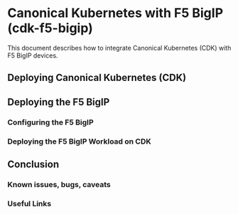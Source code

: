 # Canonical Kubernetes with F5 BigIP (cdk-f5-bigip)

This document describes how to integrate Canonical Kubernetes (CDK) with F5 BigIP devices. 

## Deploying Canonical Kubernetes (CDK)
## Deploying the F5 BigIP
### Configuring the F5 BigIP
### Deploying the F5 BigIP Workload on CDK
## Conclusion
### Known issues, bugs, caveats
### Useful Links
